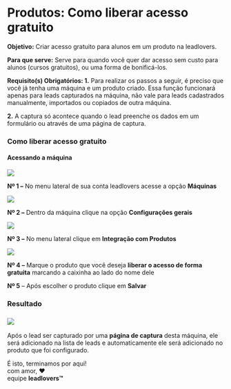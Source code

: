 # Produtos: Como liberar acesso gratuito

**Objetivo:** Criar acesso gratuito para alunos em um produto na leadlovers.

**Para que serve:** Serve para quando você quer dar acesso sem custo para alunos (cursos gratuitos), ou uma forma de bonificá-los.

**Requisito(s) Obrigatórios: 1.** Para realizar os passos a seguir, é preciso que você já tenha uma máquina e um produto criado. Essa função funcionará apenas para leads capturados na máquina, não vale para leads cadastrados manualmente, importados ou copiados de outra máquina.

**2.** A captura só acontece quando o lead preenche os dados em um formulário ou através de uma página de captura.

### Como liberar acesso gratuito 

#### **Acessando a máquina** 

[![](https://legado.leadlovers.site/wp-content/uploads/2020/09/1-5.png)](http://legado.leadlovers.site/wp-content/uploads/2020/09/1-5.png)

**Nº 1 –** No menu lateral de sua conta leadlovers acesse a opção **Máquinas**

[![](https://legado.leadlovers.site/wp-content/uploads/2020/09/produtos\_-como-liberar-acesso-gratuito-360039784014\_mceclip0.png)](http://legado.leadlovers.site/wp-content/uploads/2020/09/produtos\_-como-liberar-acesso-gratuito-360039784014\_mceclip0.png)

**Nº 2 –** Dentro da máquina clique na opção **Configurações gerais**

[![](https://legado.leadlovers.site/wp-content/uploads/2020/09/produtos\_-como-liberar-acesso-gratuito-360039784014\_mceclip1.png)](http://legado.leadlovers.site/wp-content/uploads/2020/09/produtos\_-como-liberar-acesso-gratuito-360039784014\_mceclip1.png)

**Nº 3 –** No menu lateral clique em **Integração com Produtos**

[![](https://legado.leadlovers.site/wp-content/uploads/2020/09/produtos\_-como-liberar-acesso-gratuito-360039784014\_mceclip2.png)](http://legado.leadlovers.site/wp-content/uploads/2020/09/produtos\_-como-liberar-acesso-gratuito-360039784014\_mceclip2.png)

**Nº 4 –** Marque o produto que você deseja **liberar o acesso de forma gratuita** marcando a caixinha ao lado do nome dele

**Nº 5** – Após escolher o produto clique em **Salvar**

### Resultado

### [![](https://legado.leadlovers.site/wp-content/uploads/2020/09/produtos\_-como-liberar-acesso-gratuito-360039784014\_2.png)](http://legado.leadlovers.site/wp-content/uploads/2020/09/produtos\_-como-liberar-acesso-gratuito-360039784014\_2.png)

Após o lead ser capturado por uma **página de captura** desta máquina, ele será adicionado na lista de leads e automaticamente ele será adicionado no produto que foi configurado.

É isto, terminamos por aqui!\
com amor, ❤\
equipe **leadlovers™**
